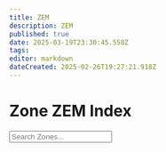 ```yaml
---
title: ZEM
description: ZEM
published: true
date: 2025-03-19T23:30:45.558Z
tags: 
editor: markdown
dateCreated: 2025-02-26T19:27:21.918Z
---
```


<h1>Zone ZEM Index</h1>

<input type="text" id="zonesSearchInput" placeholder="Search Zones..." />
<div id="zonesContainer"></div>
